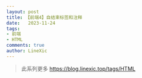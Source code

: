 ```yaml
---
layout: post
title: 【前端4】自结束标签和注释
date:   2023-11-24
tags: 
- 前端
- HTML
comments: true
author: LineXic
---
```


> 此系列更多
https://blog.linexic.top/tags/HTML
